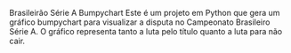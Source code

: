 Brasileirão Série A Bumpychart
Este é um projeto em Python que gera um gráfico bumpychart para visualizar a disputa no Campeonato Brasileiro Série A. O gráfico representa tanto a luta pelo título quanto a luta para não cair.

